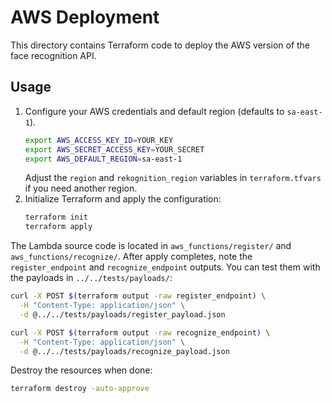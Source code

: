 # AWS Deployment

This directory contains Terraform code to deploy the AWS version of the face recognition API.

## Usage
1. Configure your AWS credentials and default region (defaults to `sa-east-1`).
   ```bash
   export AWS_ACCESS_KEY_ID=YOUR_KEY
   export AWS_SECRET_ACCESS_KEY=YOUR_SECRET
   export AWS_DEFAULT_REGION=sa-east-1
   ```
   Adjust the `region` and `rekognition_region` variables in `terraform.tfvars` if you need another region.
2. Initialize Terraform and apply the configuration:
   ```bash
   terraform init
   terraform apply
   ```

The Lambda source code is located in `aws_functions/register/` and `aws_functions/recognize/`. After apply completes, note the `register_endpoint` and `recognize_endpoint` outputs. You can test them with the payloads in `../../tests/payloads/`:

```bash
curl -X POST $(terraform output -raw register_endpoint) \
  -H "Content-Type: application/json" \
  -d @../../tests/payloads/register_payload.json

curl -X POST $(terraform output -raw recognize_endpoint) \
  -H "Content-Type: application/json" \
  -d @../../tests/payloads/recognize_payload.json
```
Destroy the resources when done:
```bash
terraform destroy -auto-approve
```